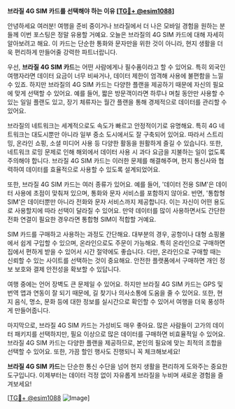 **브라질 4G SIM 카드를 선택해야 하는 이유 [[TG💪+ @esim1088](https://t.me/s/esim1088)]**

안녕하세요 여러분! 여행을 준비 중이거나 브라질에서 더 나은 모바일 경험을 원하는 분들께 이번 포스팅은 정말 유용할 거예요. 오늘은 브라질의 4G SIM 카드에 대해 자세히 알아보려고 해요. 이 카드는 단순한 통화와 문자만을 위한 것이 아니라, 현지 생활을 더욱 편리하게 만들어줄 강력한 파트너랍니다.

우선, **브라질 4G SIM 카드**는 어떤 사람에게나 필수품이라고 할 수 있어요. 특히 외국인 여행자라면 데이터 요금이 너무 비싸거나, 데이터 제한이 엄격해 사용에 불편함을 느낄 수 있죠. 하지만 브라질의 4G SIM 카드는 다양한 플랜을 제공하기 때문에 자신의 필요에 맞게 선택할 수 있어요. 예를 들어, 짧은 방문객이라면 하루나 며칠 동안만 사용할 수 있는 일일 플랜도 있고, 장기 체류자는 월간 플랜을 통해 경제적으로 데이터를 관리할 수 있어요.

브라질의 네트워크는 세계적으로도 속도가 빠르고 안정적이기로 유명해요. 특히 4G 네트워크는 대도시뿐만 아니라 일부 중소 도시에서도 잘 구축되어 있어요. 따라서 스트리밍, 온라인 쇼핑, 소셜 미디어 사용 등 다양한 활동을 원활하게 즐길 수 있습니다. 또한, 네트워크 로밍 문제로 인해 해외에서 데이터 사용 시 과다 요금을 지불하는 일이 없도록 주의해야 합니다. 브라질 4G SIM 카드는 이러한 문제를 해결해주며, 현지 통신사와 협력하여 데이터를 효율적으로 사용할 수 있도록 설계되었어요.

또한, 브라질 4G SIM 카드는 여러 종류가 있어요. 예를 들어, '데이터 전용 SIM'은 데이터 사용에 초점이 맞춰져 있으며, 통화와 문자 서비스를 포함하지 않아요. 반면, '통합형 SIM'은 데이터뿐만 아니라 전화와 문자 서비스까지 제공합니다. 이는 자신이 어떤 용도로 사용할지에 따라 선택이 달라질 수 있어요. 만약 데이터를 많이 사용하면서도 간단한 전화 연결이 필요한 경우라면 통합형 SIM이 적합할 거예요.

SIM 카드를 구매하고 사용하는 과정도 간단해요. 대부분의 경우, 공항이나 대형 쇼핑몰에서 쉽게 구입할 수 있으며, 온라인으로도 주문이 가능해요. 특히 온라인으로 구매하면 집에서 편하게 받을 수 있어서 시간 절약에도 좋습니다. 다만, 온라인으로 구매할 때는 신뢰할 수 있는 사이트를 선택하는 것이 중요해요. 안전한 플랫폼에서 구매하면 개인 정보 보호와 결제 안전성을 확보할 수 있답니다.

여행 중에는 언어 장벽도 큰 문제일 수 있어요. 하지만 브라질 4G SIM 카드는 GPS 및 번역 앱과 연동이 잘 되기 때문에, 길 찾기나 의사소통에 도움을 줄 수 있어요. 또한, 현지 음식, 명소, 문화 등에 대한 정보를 실시간으로 확인할 수 있어서 여행을 더욱 풍성하게 만들어줍니다.

마지막으로, 브라질 4G SIM 카드는 가성비도 매우 좋아요. 많은 사람들이 고가의 데이터 패키지를 선택하지만, 필요 이상으로 많은 데이터를 구매하면 비효율적일 수 있어요. 브라질 4G SIM 카드는 다양한 플랜을 제공하므로, 본인의 필요에 맞는 최적의 조합을 선택할 수 있어요. 또한, 가끔 할인 행사도 진행되니 꼭 체크해보세요!

**브라질 4G SIM 카드**는 단순한 통신 수단을 넘어 현지 생활을 편리하게 도와주는 중요한 도구입니다. 이제부터는 데이터 걱정 없이 자유롭게 브라질을 누비며 새로운 경험을 즐겨보세요! 

[[TG💪+ @esim1088](https://t.me/s/esim1088) ![Image](https://i.postimg.cc/Y0z9fWf4/image.png)]